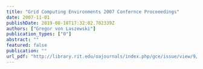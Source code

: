 ```yaml
---
title: "Grid Computing Environments 2007 Confernce Proceeedings"
date: 2007-11-01
publishDate: 2019-08-18T17:32:02.702339Z
authors: ["Gregor von Laszewski"]
publication_types: ["0"]
abstract: ""
featured: false
publication: ""
url_pdf: "http://library.rit.edu/oajournals/index.php/gce/issue/view/9/showToc"
---
```


